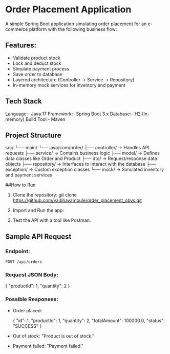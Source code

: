 # Order Placement Application

A simple Spring Boot application simulating order placement for an e-commerce platform with the following business flow:

## Features:
- Validate product stock
- Lock and deduct stock
- Simulate payment process
- Save order to database
- Layered architecture (Controller → Service → Repository)
- In-memory mock services for inventory and payment

## Tech Stack
Language:- Java 17
Framework:- Spring Boot 3.x
Database:- H2 (In-memory)
Build Tool:-  Maven

## Project Structure

src/
└── main/
    └── java/com/order/
        ├── controller/     → Handles API requests
        ├── service/        → Contains business logic
        ├── model/          → Defines data classes like Order and Product
        ├── dto/            → Request/response data objects
        ├── repository/     → Interfaces to interact with the database
        ├── exception/      → Custom exception classes
        └── mock/           → Simulated inventory and payment services


##How to Run

1. Clone the repository:
   git clone https://github.com/vaibhavambule/order_placement_obvs.git
   
3. Import and Run the app:

4. Test the API with a tool like Postman.

## Sample API Request

### Endpoint:
```
POST /api/orders
```

### Request JSON Body:

{
  "productId": 1,
  "quantity": 2
}


### Possible Responses:
- Order placed:  
  
  {
    "id": 1,
    "productId": 1,
    "quantity": 2,
    "totalAmount": 100000.0,
    "status": "SUCCESS"
  }
  

- Out of stock: "Product is out of stock."

- Payment failed: "Payment failed."

